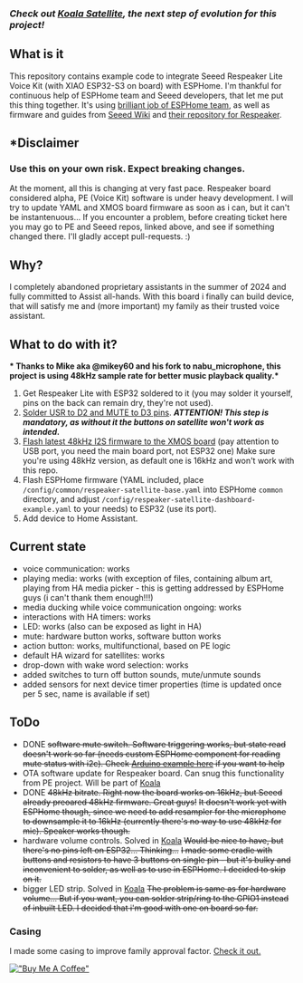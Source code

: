 ### _Check out [Koala Satellite](https://github.com/formatBCE/Koala-Satellite), the next step of evolution for this project!_

## What is it
This repository contains example code to integrate Seeed Respeaker Lite Voice Kit (with XIAO ESP32-S3 on board) with ESPHome.
I'm thankful for continuous help of ESPHome team and Seeed developers, that let me put this thing together. 
It's using [brilliant job of ESPHome team](https://github.com/esphome/home-assistant-voice-pe), as well as firmware and guides from [Seeed Wiki](https://wiki.seeedstudio.com/xiao_respeaker/) and [their repository for Respeaker](https://github.com/respeaker/ReSpeaker_Lite/tree/master).

## *Disclaimer
### Use this on your own risk. Expect breaking changes.
At the moment, all this is changing at very fast pace. Respeaker board considered alpha, PE (Voice Kit) software is under heavy development. I will try to update YAML and XMOS board firmware as soon as i can, but it can't be instantenuous...
If you encounter a problem, before creating ticket here you may go to PE and Seeed repos, linked above, and see if something changed there. I'll gladly accept pull-requests. :)

## Why?
I completely abandoned proprietary assistants in the summer of 2024 and fully committed to Assist all-hands.
With this board i finally can build device, that will satisfy me and (more important) my family as their trusted voice assistant.

## What to do with it?
__* Thanks to Mike aka @mikey60 and his fork to nabu_microphone, this project is using 48kHz sample rate for better music playback quality.*__
1. Get Respeaker Lite with ESP32 soldered to it (you may solder it yourself, pins on the back can remain dry, they're not used).
2. [Solder USR to D2 and MUTE to D3 pins](https://wiki.seeedstudio.com/respeaker_button/). _**ATTENTION! This step is mandatory, as without it the buttons on satellite won't work as intended.**_
3. [Flash latest 48kHz I2S firmware to the XMOS board](https://wiki.seeedstudio.com/xiao_respeaker/#flash-the-i2s-firmware) (pay attention to USB port, you need the main board port, not ESP32 one) Make sure you're using 48kHz version, as default one is 16kHz and won't work with this repo.
5. Flash ESPHome firmware (YAML included, place `/config/common/respeaker-satellite-base.yaml` into ESPHome `common` directory, and adjust `/config/respeaker-satellite-dashboard-example.yaml` to your needs) to ESP32 (use its port).
6. Add device to Home Assistant.

## Current state
- voice communication: works
- playing media: works (with exception of files, containing album art, playing from HA media picker - this is getting addressed by ESPHome guys (i can't thank them enough!!!)
- media ducking while voice communication ongoing: works
- interactions with HA timers: works
- LED: works (also can be exposed as light in HA)
- mute: hardware button works, software button works
- action button: works, multifunctional, based on PE logic
- default HA wizard for satellites: works
- drop-down with wake word selection: works
- added switches to turn off button sounds, mute/unmute sounds
- added sensors for next device timer properties (time is updated once per 5 sec, name is available if set)

## ToDo
- DONE ~~software mute switch. Software triggering works, but state read doesn't work so far (needs custom ESPHome component for reading mute status with i2c). Check [Arduino example here](https://github.com/respeaker/ReSpeaker_Lite/blob/master/xiao_esp32s3_examples/xiao_i2c_get_register_value/xiao_i2c_get_register_value.ino#L55) if you want to help~~
- OTA software update for Respeaker board. Can snug this functionality from PE project. Will be part of [Koala](https://github.com/formatBCE/Koala-Satellite)
- DONE ~~48kHz bitrate. Right now the board works on 16kHz, but Seeed already preoared 48kHz firmware. Great guys!~~
  ~~It doesn't work yet with ESPHome though, since we need to add resampler for the microphone to downsample it to 16kHz (currently there's no way to use 48kHz for mic). Speaker works though.~~
- hardware volume controls. Solved in [Koala](https://github.com/formatBCE/Koala-Satellite) ~~Would be nice to have, but there's no pins left on ESP32... Thinking...~~ ~~I made some cradle with buttons and resistors to have 3 buttons on single pin - but it's bulky and inconvenient to solder, as well as to use in ESPHome. I decided to skip on it.~~
- bigger LED strip. Solved in [Koala](https://github.com/formatBCE/Koala-Satellite) ~~The problem is same as for hardware volume... But if you want, you can solder strip/ring to the GPIO1 instead of inbuilt LED. I decided that i'm good with one on board so far.~~

### Casing
I made some casing to improve family approval factor. [Check it out.](casing/Casing.md)


[!["Buy Me A Coffee"](https://www.buymeacoffee.com/assets/img/custom_images/orange_img.png)](https://www.buymeacoffee.com/formatbce)
